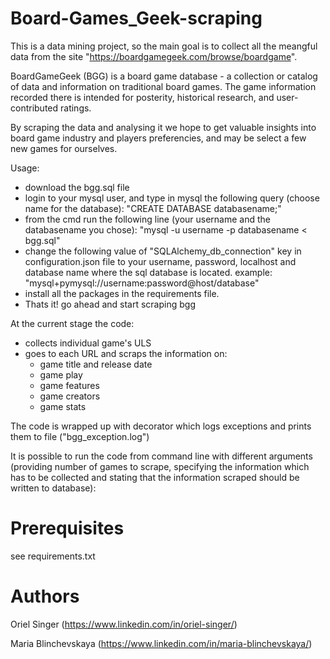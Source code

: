 # Board-Games_Geek-scraping

This is a data mining project, so the main goal is to collect all the meangful data from the site 
"https://boardgamegeek.com/browse/boardgame".

BoardGameGeek (BGG) is a board game database - a collection or catalog of data and information on traditional board games. The game information recorded there is intended for posterity, historical research, and user-contributed ratings. 

By scraping the data and analysing it we hope to get valuable insights into board game industry and players preferencies, and may be select a few new games for ourselves. 


Usage:
- download the bgg.sql file
- login to your mysql user, and type in mysql the following query (choose name for the database): "CREATE DATABASE databasename;"
- from the cmd run the following line (your username and the databasename you chose): "mysql -u username -p databasename < bgg.sql" 
- change the following value of "SQLAlchemy_db_connection" key in configuration.json file to your username, password, localhost and database name
where the sql database is located. example: "mysql+pymysql://username:password@host/database"
- install all the packages in the requirements file. 
- Thats it! go ahead and start scraping bgg


At the current stage the code:
* collects individual game's ULS
* goes to each URL and scraps the information on:
    * game title and release date
    * game play
    * game features
    * game creators
    * game stats

The code is wrapped up with decorator which logs exceptions and prints them to file ("bgg_exception.log")

It is possible to run the code from command line with different arguments (providing number of games to scrape, specifying the information which has to be collected and stating that the information scraped  should be written to database):

# Prerequisites
see requirements.txt


# Authors
Oriel Singer (https://www.linkedin.com/in/oriel-singer/)

Maria Blinchevskaya (https://www.linkedin.com/in/maria-blinchevskaya/)

